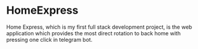 # HomeExpress
Home Express, which is my first full stack development project, is the web application which provides the most direct rotation to back home with pressing one click in telegram bot.  
